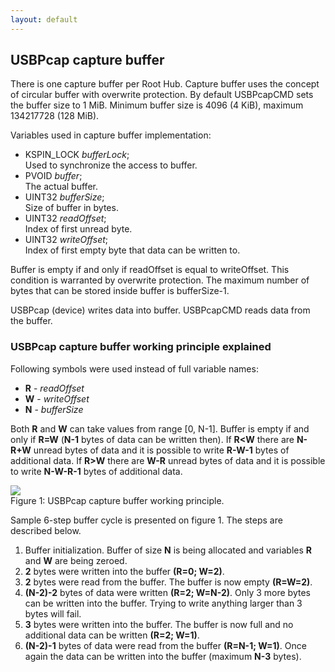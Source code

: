 ```yaml
---
layout: default
---
```


USBPcap capture buffer
----------------------

There is one capture buffer per Root Hub. Capture buffer uses the concept of circular buffer with overwrite protection. By default USBPcapCMD sets the buffer size to 1 MiB. Minimum buffer size is 4096 (4 KiB), maximum 134217728 (128 MiB).

Variables used in capture buffer implementation:

*   KSPIN\_LOCK _bufferLock_;  
    Used to synchronize the access to buffer.
*   PVOID _buffer_;  
    The actual buffer.
*   UINT32 _bufferSize_;  
    Size of buffer in bytes.
*   UINT32 _readOffset_;  
    Index of first unread byte.
*   UINT32 _writeOffset_;  
    Index of first empty byte that data can be written to.

Buffer is empty if and only if readOffset is equal to writeOffset. This condition is warranted by overwrite protection. The maximum number of bytes that can be stored inside buffer is bufferSize-1.

USBPcap (device) writes data into buffer. USBPcapCMD reads data from the buffer.

### USBPcap capture buffer working principle explained

Following symbols were used instead of full variable names:

*   **R** - _readOffset_
*   **W** - _writeOffset_
*   **N** - _bufferSize_

Both **R** and **W** can take values from range \[0, N-1\]. Buffer is empty if and only if **R=W** (**N-1** bytes of data can be written then). If **R<W** there are **N-R+W** unread bytes of data and it is possible to write **R-W-1** bytes of additional data. If **R>W** there are **W-R** unread bytes of data and it is possible to write **N-W-R-1** bytes of additional data.

[![](images/capture_buffer_small.png)](images/capture_buffer.png "Figure 1: USBPcap capture buffer working principle.")  
Figure 1: USBPcap capture buffer working principle.

Sample 6-step buffer cycle is presented on figure 1. The steps are described below.

1.  Buffer initialization. Buffer of size **N** is being allocated and variables **R** and **W** are being zeroed.
2.  **2** bytes were written into the buffer **(R=0; W=2)**.
3.  **2** bytes were read from the buffer. The buffer is now empty **(R=W=2)**.
4.  **(N-2)-2** bytes of data were written **(R=2; W=N-2)**. Only 3 more bytes can be written into the buffer. Trying to write anything larger than 3 bytes will fail.
5.  **3** bytes were written into the buffer. The buffer is now full and no additional data can be written **(R=2; W=1)**.
6.  **(N-2)-1** bytes of data were read from the buffer **(R=N-1; W=1)**. Once again the data can be written into the buffer (maximum **N-3** bytes).
